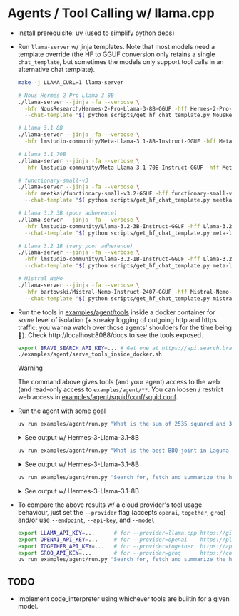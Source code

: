 # Agents / Tool Calling w/ llama.cpp

- Install prerequisite: [uv](https://docs.astral.sh/uv/) (used to simplify python deps)

- Run `llama-server` w/ jinja templates. Note that most models need a template override (the HF to GGUF conversion only retains a single `chat_template`, but sometimes the models only support tool calls in an alternative chat template).

  ```bash
  make -j LLAMA_CURL=1 llama-server

  # Nous Hermes 2 Pro Llama 3 8B
  ./llama-server --jinja -fa --verbose \
    -hfr NousResearch/Hermes-2-Pro-Llama-3-8B-GGUF -hff Hermes-2-Pro-Llama-3-8B-Q8_0.gguf \
    --chat-template "$( python scripts/get_hf_chat_template.py NousResearch/Hermes-2-Pro-Llama-3-8B tool_use )"

  # Llama 3.1 8B
  ./llama-server --jinja -fa --verbose \
    -hfr lmstudio-community/Meta-Llama-3.1-8B-Instruct-GGUF -hff Meta-Llama-3.1-8B-Instruct-Q5_K_M.gguf

  # Llama 3.1 70B
  ./llama-server --jinja -fa --verbose \
    -hfr lmstudio-community/Meta-Llama-3.1-70B-Instruct-GGUF -hff Meta-Llama-3.1-70B-Instruct-Q4_K_M.gguf

  # functionary-small-v3
  ./llama-server --jinja -fa --verbose \
    -hfr meetkai/functionary-small-v3.2-GGUF -hff functionary-small-v3.2.Q4_0.gguf \
    --chat-template "$( python scripts/get_hf_chat_template.py meetkai/functionary-medium-v3.2 )"

  # Llama 3.2 3B (poor adherence)
  ./llama-server --jinja -fa --verbose \
    -hfr lmstudio-community/Llama-3.2-3B-Instruct-GGUF -hff Llama-3.2-3B-Instruct-Q6_K.gguf \
    --chat-template "$( python scripts/get_hf_chat_template.py meta-llama/Llama-3.2-3B-Instruct )"

  # Llama 3.2 1B (very poor adherence)
  ./llama-server --jinja -fa --verbose \
    -hfr lmstudio-community/Llama-3.2-1B-Instruct-GGUF -hff Llama-3.2-1B-Instruct-Q4_K_M.gguf \
    --chat-template "$( python scripts/get_hf_chat_template.py meta-llama/Llama-3.2-3B-Instruct )"
  
  # Mistral NeMo
  ./llama-server --jinja -fa --verbose \
    -hfr bartowski/Mistral-Nemo-Instruct-2407-GGUF -hff Mistral-Nemo-Instruct-2407-Q8_0.gguf \
    --chat-template "$( python scripts/get_hf_chat_template.py mistralai/Mistral-Nemo-Instruct-2407 )"
  ```

- Run the tools in [examples/agent/tools](./examples/agent/tools) inside a docker container for *some* level of isolation (+ sneaky logging of outgoing http and https traffic: you wanna watch over those agents' shoulders for the time being 🧐). Check http://localhost:8088/docs to see the tools exposed.

  ```bash
  export BRAVE_SEARCH_API_KEY=... # Get one at https://api.search.brave.com/
  ./examples/agent/serve_tools_inside_docker.sh
  ```

  > [!WARNING]
  > The command above gives tools (and your agent) access to the web (and read-only access to `examples/agent/**`. You can loosen / restrict web access in [examples/agent/squid/conf/squid.conf](./squid/conf/squid.conf).

- Run the agent with some goal

  ```bash
  uv run examples/agent/run.py "What is the sum of 2535 squared and 32222000403?"
  ```

  <details><summary>See output w/ Hermes-3-Llama-3.1-8B</summary>

  ```
  🛠️  Tools: python, fetch_page, brave_search
  ⚙️  python(code="print(2535**2 + 32222000403)")
  → 15 chars
  The sum of 2535 squared and 32222000403 is 32228426628.
  ```

  </details>

  ```bash
  uv run examples/agent/run.py "What is the best BBQ joint in Laguna Beach?"
  ```

  <details><summary>See output w/ Hermes-3-Llama-3.1-8B</summary>

  ```
  🛠️  Tools: python, fetch_page, brave_search
  ⚙️  brave_search(query="best bbq joint in laguna beach")
  → 4283 chars
  Based on the search results, Beach Pit BBQ seems to be a popular and highly-rated BBQ joint in Laguna Beach. They offer a variety of BBQ options, including ribs, pulled pork, brisket, salads, wings, and more. They have dine-in, take-out, and catering options available.
  ```

  </details>

  ```bash
  uv run examples/agent/run.py "Search for, fetch and summarize the homepage of llama.cpp"
  ```

  <details><summary>See output w/ Hermes-3-Llama-3.1-8B</summary>

  ```
  🛠️  Tools: python, fetch_page, brave_search
  ⚙️  brave_search(query="llama.cpp")
  → 3330 chars
  Llama.cpp is an open-source software library written in C++ that performs inference on various Large Language Models (LLMs). Alongside the library, it includes a CLI and web server. It is co-developed alongside the GGML project, a general-purpose tensor library. Llama.cpp is also available with Python bindings, known as llama.cpp-python. It has gained popularity for its ability to run LLMs on local machines, such as Macs with NVIDIA RTX systems. Users can leverage this library to accelerate LLMs and integrate them into various applications. There are numerous resources available, including tutorials and guides, for getting started with Llama.cpp and llama.cpp-python.
  ```

  </details>


- To compare the above results w/ a cloud provider's tool usage behaviour, just set the `--provider` flag (accepts `openai`, `together`, `groq`) and/or use `--endpoint`, `--api-key`, and `--model`

  ```bash
  export LLAMA_API_KEY=...      # for --provider=llama.cpp https://github.com/ggerganov/llama.cpp/blob/master/examples/server/README.md
  export OPENAI_API_KEY=...     # for --provider=openai    https://platform.openai.com/api-keys
  export TOGETHER_API_KEY=...   # for --provider=together  https://api.together.ai/settings/api-keys
  export GROQ_API_KEY=...       # for --provider=groq      https://console.groq.com/keys
  uv run examples/agent/run.py "Search for, fetch and summarize the homepage of llama.cpp" --provider=openai
  ```

## TODO

- Implement code_interpreter using whichever tools are builtin for a given model.
